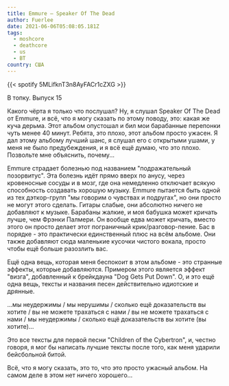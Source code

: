 ```yaml
---
title: Emmure — Speaker Of The Dead
author: Fuerlee
date: 2021-06-06T05:08:05.181Z
tags:
  - moshcore
  - deathcore
  - us
  - ВТ
country: США
---
```

{{< spotify 5MLifknT3n8AyFACr1cZXG >}}

В топку. Выпуск 15



Какого чёрта я только что послушал? Ну, я слушал Speaker Of The Dead от Emmure, и всё, что я могу сказать по этому поводу, это: какая же куча дерьма. Этот альбом опустошал и бил мои барабанные перепонки чуть менее 40 минут. Ребята, это плохо, этот альбом просто ужасен. Я дал этому альбому лучший шанс, я слушал его с открытыми ушами, у меня не было предубеждения, и я всё ещё думаю, что это плохо. Позвольте мне объяснить, почему...



Emmure страдает болезнью под названием "подражательный позорвитус". Эта болезнь идёт прямо вверх по анусу, через кровеносные сосуды и в мозг, где она немедленно отключает всякую способность создавать хорошую музыку. Emmure пытается быть одной из тех дэткор-групп "мы говорим о чувствах и подругах", но они просто не могут этого сделать. Гитары слабые, они абсолютно ничего не добавляют к музыке. Барабаны жалкие, и моя бабушка может кричать лучше, чем Фрэнки Палмери. Он вообще едва может кричать, вместо этого он просто делает этот пограничный крик/разговор-пение. Бас в порядке - это практически единственный плюс на всём альбоме. Они также добавляют сюда маленькие кусочки чистого вокала, просто чтобы ещё больше разозлить вас.



Ещё одна вещь, которая меня беспокоит в этом альбоме - это странные эффекты, которые добавляются. Примером этого является эффект "визга", добавленный к брейкдауна "Dog Gets Put Down". О, и это ещё одна вещь, тексты и названия песен действительно идиотские и дрянные.



...мы неудержимы / мы нерушимы / сколько ещё доказательств вы хотите / вы не можете трахаться с нами / вы не можете трахаться с нами / мы неудержимы / сколько ещё доказательств вы хотите (вы хотите)...



Это все тексты для первой песни "Children of the Cybertron", и, честно говоря, я мог бы написать лучшие тексты после того, как меня ударили бейсбольной битой.



Всё, что я могу сказать, это то, что это просто ужасный альбом. На самом деле в этом нет ничего хорошего...